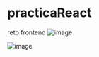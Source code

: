 # practicaReact
reto frontend
![image](https://github.com/milton878/practicaReact/assets/65022331/41486d6c-fc12-4d53-beab-4f04463f47fc)

![image](https://github.com/milton878/practicaReact/assets/65022331/41816a12-a2f0-44c8-bb3f-4f0cc0c72784)

